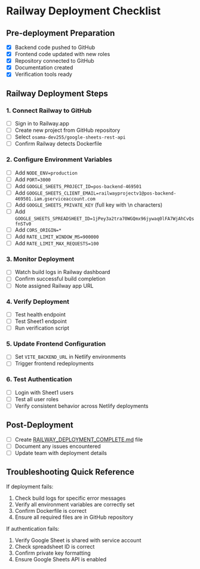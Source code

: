 # Railway Deployment Checklist

## Pre-deployment Preparation
- [x] Backend code pushed to GitHub
- [x] Frontend code updated with new roles
- [x] Repository connected to GitHub
- [x] Documentation created
- [x] Verification tools ready

## Railway Deployment Steps

### 1. Connect Railway to GitHub
- [ ] Sign in to Railway.app
- [ ] Create new project from GitHub repository
- [ ] Select `osama-dev255/google-sheets-rest-api`
- [ ] Confirm Railway detects Dockerfile

### 2. Configure Environment Variables
- [ ] Add `NODE_ENV=production`
- [ ] Add `PORT=3000`
- [ ] Add `GOOGLE_SHEETS_PROJECT_ID=pos-backend-469501`
- [ ] Add `GOOGLE_SHEETS_CLIENT_EMAIL=railwayprojectv1@pos-backend-469501.iam.gserviceaccount.com`
- [ ] Add `GOOGLE_SHEETS_PRIVATE_KEY` (full key with \n characters)
- [ ] Add `GOOGLE_SHEETS_SPREADSHEET_ID=1jPey3a2tra70WGQmx96jywaq0lFA7WjAhCvQsfnSTv0`
- [ ] Add `CORS_ORIGIN=*`
- [ ] Add `RATE_LIMIT_WINDOW_MS=900000`
- [ ] Add `RATE_LIMIT_MAX_REQUESTS=100`

### 3. Monitor Deployment
- [ ] Watch build logs in Railway dashboard
- [ ] Confirm successful build completion
- [ ] Note assigned Railway app URL

### 4. Verify Deployment
- [ ] Test health endpoint
- [ ] Test Sheet1 endpoint
- [ ] Run verification script

### 5. Update Frontend Configuration
- [ ] Set `VITE_BACKEND_URL` in Netlify environments
- [ ] Trigger frontend redeployments

### 6. Test Authentication
- [ ] Login with Sheet1 users
- [ ] Test all user roles
- [ ] Verify consistent behavior across Netlify deployments

## Post-Deployment
- [ ] Create [RAILWAY_DEPLOYMENT_COMPLETE.md](file:///c%3A/Users/osama/Railway-Netlify%20Apps/Cloudhost/Railway%20Cloud%20hostV4/RAILWAY_DEPLOYMENT_COMPLETE.md) file
- [ ] Document any issues encountered
- [ ] Update team with deployment details

## Troubleshooting Quick Reference
If deployment fails:
1. Check build logs for specific error messages
2. Verify all environment variables are correctly set
3. Confirm Dockerfile is correct
4. Ensure all required files are in GitHub repository

If authentication fails:
1. Verify Google Sheet is shared with service account
2. Check spreadsheet ID is correct
3. Confirm private key formatting
4. Ensure Google Sheets API is enabled